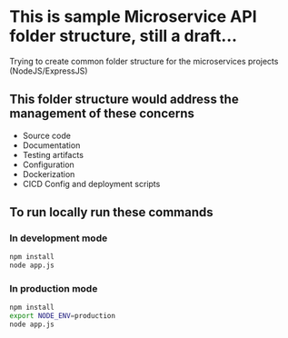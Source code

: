 # This is sample Microservice API folder structure, still a draft...

Trying to create common folder structure for the microservices projects (NodeJS/ExpressJS)

## This folder structure would address the management of these concerns

- Source code
- Documentation
- Testing artifacts
- Configuration
- Dockerization 
- CICD Config and deployment scripts

## To run locally run these commands

### In development mode

   ```bash
   npm install 
   node app.js
   ```

### In production mode

   ```bash
   npm install 
   export NODE_ENV=production
   node app.js
   ```

